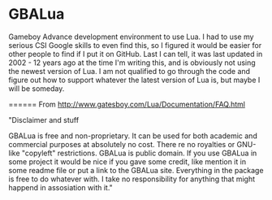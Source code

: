 GBALua
======

Gameboy Advance development environment to use Lua. I had to use my serious CSI Google skills to even find this, so I figured it would be easier for other people to find if I put it on GitHub. Last I can tell, it was last updated in 2002 - 12 years ago at the time I'm writing this, and is obviously not using the newest version of Lua. I am not qualified to go through the code and figure out how to support whatever the latest version of Lua is, but maybe I will be someday.

======
From http://www.gatesboy.com/Lua/Documentation/FAQ.html

"Disclaimer and stuff

GBALua is free and non-proprietary. It can be used for both academic and commercial purposes at absolutely no cost. There re no royalties or GNU-like "copyleft" restrictions. GBALua is public domain. If you use GBALua in some project it would be nice if you gave some credit, like mention it in some readme file or put a link to the GBALua site. Everything in the package is free to do whatever with. I take no responsibility for anything that might happend in assosiation with it."
